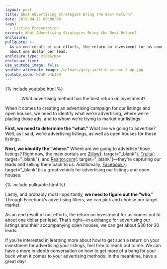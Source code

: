 ```yaml
---
layout: post
title: What Advertising Strategies Bring the Best Return?
date: 2019-04-11 00:00:00
tags:
  - Listing Presentation
excerpt: What Advertising Strategies Bring the Best Return?
enclosure:
pullquote: >-
  As an end result of our efforts, the return on investment for us comes out to
  about one dollar per lead.
enclosure_type: video/mp4
enclosure_time:
use_youtube_image: false
youtube_alternate_image: /uploads/gary-jacklin-ss-apr-2-np.jpg
youtube_code: M7aP-v4bIeQ
---
```


{% include youtube.html %}

<center>What advertising method has the best return on investment?</center>

When it comes to creating an advertising campaign for our listings and open houses, we need to identify what we’re advertising, where we’re placing those ads, and to whom we’re trying to market our listings.

**First, we need to determine the “what.”** What are we going to advertise? Well, as I said, we’re advertising listings, as well as open houses for those listings.

**Next, we identify the “where.”** Where are we going to advertise those listings? Right now, the main portals are [Zillow](https://www.zillow.com){: target="_blank"}, [Trulia](https://www.trulia.com/){: target="_blank"}, and [Realtor.com](https://www.realtor.com/){: target="_blank"}—they’re capturing our leads and selling them back to us. Additionally, [Facebook ](https://www.facebook.com){: target="_blank"}is a great vehicle for advertising our listings and open houses.

{% include pullquote.html %}

Lastly, and probably most importantly, **we need to figure out the “who.”** Through Facebook’s advertising filters, we can pick and choose our target market.

As an end result of our efforts, the return on investment for us comes out to about one dollar per lead. That’s right—in exchange for advertising our listings and their accompanying open houses, we can get about $30 for 30 leads.

If you’re interested in learning more about how to get such a return on your investment for advertising your listings, feel free to reach out to me. We can have a more in-depth conversation on how to get more of a bang for your buck when it comes to your advertising methods. In the meantime, have a great day!